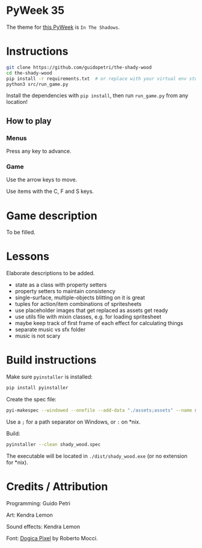 # PyWeek 35

The theme for [this PyWeek](https://pyweek.org/35/) is `In The Shadows`.

# Instructions

```sh
git clone https://github.com/guidopetri/the-shady-wood
cd the-shady-wood
pip install -r requirements.txt  # or replace with your virtual env stuff
python3 src/run_game.py
```

Install the dependencies with `pip install`, then run `run_game.py` from any location!

## How to play

### Menus

Press any key to advance.

### Game

Use the arrow keys to move.

Use items with the C, F and S keys.

# Game description

To be filled.

# Lessons

Elaborate descriptions to be added.

- state as a class with property setters
- property setters to maintain consistency
- single-surface, multiple-objects blitting on it is great
- tuples for action/item combinations of spritesheets
- use placeholder images that get replaced as assets get ready
- use utils file with mixin classes, e.g. for loading spritesheet
- maybe keep track of first frame of each effect for calculating things
- separate music vs sfx folder
- music is not scary

# Build instructions

Make sure `pyinstaller` is installed:

```sh
pip install pyinstaller
```

Create the spec file:

```sh
pyi-makespec --windowed --onefile --add-data "./assets;assets" --name shady_wood src/run_game.py
```

Use a `;` for a path separator on Windows, or `:` on \*nix.

Build:

```sh
pyinstaller --clean shady_wood.spec
```

The executable will be located in `./dist/shady_wood.exe` (or no extension for \*nix).

# Credits / Attribution

Programming: Guido Petri

Art: Kendra Lemon

Sound effects: Kendra Lemon

Font: [Dogica Pixel](https://www.dafont.com/dogica.font) by Roberto Mocci.
